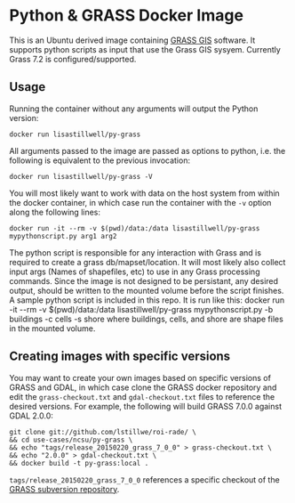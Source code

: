# Python & GRASS Docker Image

This is an Ubuntu derived image containing [GRASS GIS](http://grass.osgeo.org)
software.
It supports python scripts as input that use the Grass GIS sysyem.
Currently Grass 7.2 is configured/supported.
## Usage

Running the container without any arguments will output the Python version:

    docker run lisastillwell/py-grass

All arguments passed to the image are passed as options to python, i.e. the
following is equivalent to the previous invocation:

    docker run lisastillwell/py-grass -V

You will most likely want to work with data on the host system from within the
docker container, in which case run the container with the `-v` option along the
following lines:

    docker run -it --rm -v $(pwd)/data:/data lisastillwell/py-grass mypythonscript.py arg1 arg2

The python script is responsible for any interaction with Grass and is required to create
a grass db/mapset/location. It will most likely also collect input args (Names of shapefiles, etc)
to use in any Grass processing commands. Since the image is not designed to be persistant, any desired
output, should be written to the mounted volume before the script finishes. 
A sample python script is included in this repo.
It is run like this:
    docker run -it --rm -v $(pwd)/data:/data lisastillwell/py-grass mypythonscript.py -b buildings -c cells -s shore
where buildings, cells, and shore are shape files in the mounted volume.

## Creating images with specific versions

You may want to create your own images based on specific versions of GRASS and
GDAL, in which case clone the GRASS docker repository and edit the
`grass-checkout.txt` and `gdal-checkout.txt` files to reference the desired
versions.  For example, the following will build GRASS 7.0.0 against GDAL 2.0.0:

```
git clone git://github.com/lstillwe/roi-rade/ \
&& cd use-cases/ncsu/py-grass \
&& echo "tags/release_20150220_grass_7_0_0" > grass-checkout.txt \
&& echo "2.0.0" > gdal-checkout.txt \
&& docker build -t py-grass:local .
```

`tags/release_20150220_grass_7_0_0` references a specific checkout of the
[GRASS subversion repository](https://svn.osgeo.org/grass/grass/).
